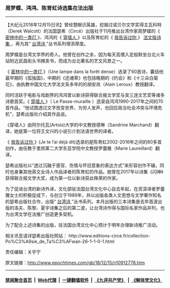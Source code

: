 ### 周梦蝶、鸿鸿、陈育虹诗选集在法出版
------------------------

<p>
 【大纪元2018年12月15日讯】曾经慧眼识英雄，挖掘过诺贝尔文学奖得主瓦科特（Derek Walcott）的法国瑟希（Circé）出版社于11月推出台湾作家周梦蝶的《
 <a href="http://www.epochtimes.com/gb/tag/%E5%AF%86%E6%9E%97%E4%B8%AD%E7%9A%84%E4%B8%80%E7%9B%8F%E7%81%AF.html">
  密林中的一盏灯
 </a>
 》、鸿鸿的《
 <a href="http://www.epochtimes.com/gb/tag/%E7%A9%BF%E5%A2%99%E4%BA%BA.html">
  穿墙人
 </a>
 》以及陈育虹的《
 <a href="http://www.epochtimes.com/gb/tag/%E6%88%91%E5%91%8A%E8%AF%89%E8%BF%87%E4%BD%A0.html">
  我告诉过你
 </a>
 》
 <a href="http://www.epochtimes.com/gb/tag/%E6%B3%95%E6%96%87%E7%89%88%E8%AF%97%E9%9B%86.html">
  法文版诗集
 </a>
 ，再为其“
 <a href="http://www.epochtimes.com/gb/tag/%E5%8F%B0%E6%B9%BE%E8%AF%97.html">
  台湾诗
 </a>
 ”丛书系列增添厚度。
</p>
<p>
 周梦蝶是台湾文学界的奇人。他曾在创作之余，因为每天高僧入定般默坐台北火车站附近武昌街头书摊卖书，而成为台北著名的艺文风景之一。
</p>
<p>
 《
 <a href="http://www.epochtimes.com/gb/tag/%E5%AF%86%E6%9E%97%E4%B8%AD%E7%9A%84%E4%B8%80%E7%9B%8F%E7%81%AF.html">
  密林中的一盏灯
 </a>
 》（Une lampe dans la forêt dense）选录了60首诗，囊括他最早期的《孤独国》，中期的《还魂草》也包括晚期的《约会》和《十三朵白菊花》，由执教中国文化大学法文系多年的的胡安岚（Alain Leroux）教授翻译。
</p>
<p>
 同时活跃于电影与戏剧界的鸿鸿曾以新诗获得联合报文学奖与吴三连文艺奖等诸多诗歌首奖。《
 <a href="http://www.epochtimes.com/gb/tag/%E7%A9%BF%E5%A2%99%E4%BA%BA.html">
  穿墙人
 </a>
 》（ Le Passe-muraille ）选录自鸿鸿1990-2017年之间的70首作品，“他试图透过文字改变世界，为穷人发声，也回应政治社会冲突与环境危机”，瑟希出版社介绍其作品说。
</p>
<p>
 《穿墙人》由阿尔托瓦(Artois)大学的中文教授德琳（Sandrine Marchand）翻译，她是第一位将王文兴的小说引介到法语世界的译者。
</p>
<p>
 《
 <a href="http://www.epochtimes.com/gb/tag/%E6%88%91%E5%91%8A%E8%AF%89%E8%BF%87%E4%BD%A0.html">
  我告诉过你
 </a>
 》(Je te l’ai déjà dit)选录的是陈育虹2002-2016年之间的80多首创作，由任教于里昂第二大学东亚学院中文教​​授罗蕾雅（Marie Laureillard）翻译。
</p>
<p>
 瑟希出版社以“透过沉融于感官、伤情与怀旧意象的表达方式”来形容创作不辍，同时也身兼其他英文女诗人作品译者的陈育虹的作品。她曾在2017年以诗集《闪神》获得联合报文学大奖，成为第一位以新诗获此殊荣的作家。
</p>
<p>
 为了促进台湾的新诗外译，文化部驻法国台湾文化中心自去年起，在资深译者罗蕾雅女士的积极促成下，与创立于1989年，并以出版各类人文思想与文学著作知名的瑟希出版社合作，出版“
 <a href="http://www.epochtimes.com/gb/tag/%E5%8F%B0%E6%B9%BE%E8%AF%97.html">
  台湾诗
 </a>
 ”丛书系列。本月出版的三本诗集是去年首波出版的洛夫、陈黎、夏宇诗集之后的第二波，让台湾诗作得与国际名家作品并列，也为台湾文学在法推广创造更多契机。
</p>
<p>
 为了配合上述诗集的出版，驻法国台湾文化中心预计于明年办理新诗推广活动。
</p>
<p>
 相关讯息请详瑟希出版社网站： http://www.editions-circe.fr/collection-Po%C3%A9sie_de_Ta%C3%AFwan-26-1-1-0-1.html
</p>
<p>
 责任编辑：关宇宁
</p>

原文链接：http://www.epochtimes.com/gb/18/12/15/n10912778.htm


------------------------
#### [禁闻聚合首页](https://github.com/gfw-breaker/banned-news/blob/master/README.md) &nbsp;|&nbsp; [Web代理](https://github.com/gfw-breaker/open-proxy/blob/master/README.md) &nbsp;|&nbsp; [一键翻墙软件](https://github.com/gfw-breaker/nogfw/blob/master/README.md) &nbsp;|&nbsp; [《九评共产党》](https://github.com/gfw-breaker/9ping.md/blob/master/README.md#九评之一评共产党是什么) &nbsp;|&nbsp; [《解体党文化》](https://github.com/gfw-breaker/jtdwh.md/blob/master/README.md#绪论)